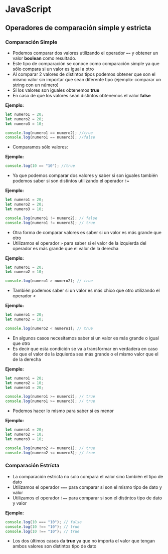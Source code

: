 # JavaScript

## Operadores de comparación simple y estricta

### Comparación Simple

- Podemos comparar dos valores utilizando el operador `==` y obtener un valor **boolean** como resultado.
- Este tipo de comparación se conoce como comparación simple ya que sólo compara si un valor es igual a otro
- Al comparar 2 valores de distintos tipos podemos obtener que son el mismo valor sin importar que sean diferente tipo (ejemplo: comparar un string con un número)
- Si los valores son iguales obtenemos **true**
- En caso de que los valores sean distintos obtenemos el valor **false**

**Ejemplo:**

```js
let numero1 = 20;
let numero2 = 20;
let numero3 = 10;

console.log(numero1 == numero2); //true
console.log(numero1 == numero3); //false
```

- Comparamos sólo valores:

**Ejemplo:**

```js
console.log(10 == "10"); //true
```

- Ya que podemos comparar dos valores y saber si son iguales también podemos saber si son distintos utilizando el operador `!=`

**Ejemplo:**

```js
let numero1 = 20;
let numero2 = 20;
let numero3 = 10;

console.log(numero1 != numero2); // false
console.log(numero1 != numero3); // true
```

- Otra forma de comparar valores es saber si un valor es más grande que otro
- Utilizamos el operador `>` para saber si el valor de la izquierda del operador es más grande que el valor de la derecha

**Ejemplo:**

```js
let numero1 = 20;
let numero2 = 10;

console.log(numero1 > numero2); // true
```

- También podemos saber si un valor es más chico que otro utilizando el operador <

**Ejemplo:**

```js
let numero1 = 20;
let numero2 = 10;

console.log(numero2 < numero1); // true
```

- En algunos casos necesitamos saber si un valor es más grande o igual que otro
- Es decir que esta condición se va a transformar en verdadera en caso de que el valor de la izquierda sea más grande o el mismo valor que el de la derecha

**Ejemplo:**

```js
let numero1 = 20;
let numero2 = 10;
let numero3 = 20;

console.log(numero1 >= numero2); // true
console.log(numero1 >= numero3); // true
```

- Podemos hacer lo mismo para saber si es menor

**Ejemplo:**

```js
let numero1 = 20;
let numero2 = 10;
let numero3 = 10;

console.log(numero2 <= numero1); // true
console.log(numero2 <= numero3); // true
```

### Comparación Estrícta

- La comparación estricta no solo compara el valor sino también el tipo de dato
- Utilizamos el operador `===` para comparar si son el mismo tipo de dato y valor
- Utilizamos el operador `!==` para comparar si son el distintos tipo de dato y valor

**Ejemplo:**

```js
console.log(10 === "10"); // false
console.log(10 !== "10"); // true
console.log(10 !== "10"); // true
```

- Los dos últimos casos da **true** ya que no importa el valor que tengan ambos valores son distintos tipo de dato
